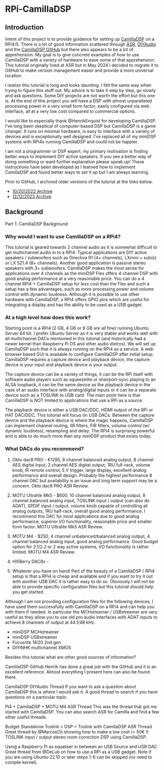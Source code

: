 # RPi-CamillaDSP

## Introduction
Intent of this project is to provide guidance for setting up [CamillaDSP](https://github.com/HEnquist/camilladsp) on a RPi4/5. There is a lot of good information scattered through [ASR](https://www.audiosciencereview.com/forum/index.php?threads/rpi4-camilladsp-tutorial.29656/), [DIYAudio](https://www.diyaudio.com/community/threads/camilladsp-cross-platform-iir-and-fir-engine-for-crossovers-room-correction-etc.349818/) and the [CamillaDSP GitHub](https://github.com/HEnquist/camilladsp) but there also appears to be a lot of apprehension. My goal is to give concrete examples of how to use CamillaDSP with a variety of hardware to ease some of that apprehension. This tutorial originally lived at ASR but in May 2024 I decided to migrate it to GitHub to make version management easier and provide a more universal location.

I realize this tutorial is long and looks daunting. I felt the same way when trying to figure this stuff out. My advice is to take it step by step, go slowly and ask questions. Some DIY projects are not worth the effort but this one is. At the end of this project you will have a DSP with almost unparalleled processing power in a very small form factor, easily configured via web interface, all at a very low cost compared to commercial options.

I would like to especially thank @HenrikEnquist for developing CamillaDSP. I’ve long been skeptical of computer-based DSP but CamillaDSP is a game changer. It runs on minimal hardware, is easy to interface with a variety of devices and is exceptionally well designed. I’ve replaced all of my miniDSP systems with RPi4s running CamillaDSP and could not be happier.

I am not a programmer or DSP expert, my primary motivation is finding better ways to implement DIY active speakers. If you see a better way of doing something or want further explanation please speak up! These instructions have been developed as I learned how to implement CamillaDSP and found better ways to set it up but I am always learning.

Prior to GitHub, I archived older versions of the tutorial at the links below.

- [10/20/2022 Archive](https://drive.google.com/file/d/1y-vULEbXNjza7W4X1vQyIIH1r1GOCVpN/view?usp=sharing)
- [12/12/2023 Archive](https://drive.google.com/file/d/1MbB300dAJUEtBld14Qd4loA6hD94v67B/view?usp=share_link)

## Background

Part 1: CamillaDSP Background

### Why would I want to use CamillaDSP on a RPi4?

This tutorial is geared towards 2 channel audio as it is somewhat difficult to get multichannel audio in to a RPi4. Typical applications are DIY active speakers / subwoofers such as Directiva R1 (4+ channels), LXmini + sub(s) or LX 521.4 (8+ channels). Another good application is passive stereo speakers with 3+ subwoofers. CamillaDSP makes the most sense for applications over 4 channels as the miniDSP Flex offers 4 channel DSP with good analog performance at a very reasonable price. You can do a 4 channel RPi4 + CamillaDSP setup for less cost than the Flex and such a setup has a few advantages, such as more processing power and volume control with dynamic loudness. Although it is possible to use other hardware with CamillaDSP, a RPi4 offers GPIO pins which are useful for integrating a display and has the ability to be used as a USB gadget.

### At a high level how does this work?

Starting point is a RPi4 (2 GB, 4 GB or 8 GB are all fine) running Ubuntu Server 64 bit. I prefer Ubuntu Server as it is very stable and works well with all multichannel DACs mentioned in this tutorial (and historically had a newer kernel than Raspberry Pi OS and other audio distros). We will set up CamillaDSP such that it is always running on the RPi4 as a service. A web browser based GUI is available to configure CamillaDSP after initial setup. CamillaDSP requires a capture device and playback device, the capture device is your input and playback device is your output.

The capture device can be a variety of things, it can be the RPi itself with software audio players such as squeezelite or shairport-sync playing to an ALSA loopback, it can be the same device as the playback device in the case of an audio interface with analog/digital inputs or it can be a separate device such as a TOSLINK to USB card. The main point here is that CamillaDSP is NOT limited to applications that use a RPi as a source.

The playback device is either a USB DAC/DDC, HDMI output of the RPi or HAT DAC/DDC. This tutorial will focus on USB DACs. Between the capture device and the playback device is where the magic happens, CamillaDSP can implement channel routing, IIR filters, FIR filters, volume control (w/ dynamic loudness), resampling and delay. The RPi4 is surprising powerful and is able to do much more than any miniDSP product that exists today.

### What DACs do you recommend?

1) Okto dac8 PRO - €1295, 8 channel balanced analog output, 8 channel AES digital input, 2 channel AES digital output, 1RU full-rack, volume knob, IR remote control, 5 V trigger, large display, excellent analog performance and overall design. Probably the highest performance 8 channel DAC but availability is an issue and long term support may be a concern. Okto dac8 PRO ASR Review.

2) MOTU Ultralite Mk5 - $600, 10 channel balanced analog output, 8 channel balanced analog input, TOSLINK input / output (can also do ADAT), SPDIF input / output, volume knob capable of controlling all analog outputs, 1RU half-rack, overall good analog performance. I recommend this DAC for most applications due to good analog performance, superior I/O functionality, reasonable price and smaller form factor. MOTU Ultralite Mk5 ASR Review.

3) MOTU M4 - $250, 4 channel unbalanced/balanced analog output, 4 channel balanced analog input, good analog performance. Good budget option for 2.1/2.2 or 2 way active systems, I/O functionality is rather limited. MOTU M4 ASR Review.

5) HifiBerry DAC8x - 

4) Whatever you have on hand! Part of the beauty of a CamillaDSP / RPi4 setup is that a RPi4 is cheap and available and if you want to try it out with another USB DAC it is rather easy to do so. Obviously I will not be able to provide specific configuration files but this tutorial should help you get started.

Although I am not providing configuration files for the following devices, I have used them successfully with CamillaDSP on a RPi4 and can help you with them if needed. In particular the MCHstreamer / USBstreamer are very useful as they allow you to use old pro audio interfaces with ADAT inputs to achieve 8 channels of output at 44.1/48 kHz.

- miniDSP MCHstreamer
- miniDSP USBstreamer
- Focusrite 18i20 2nd gen
- DIYINHK multichannel XMOS

Besides this tutorial what are other good sources of information?

CamillaDSP GitHub
Henrik has done a great job with the GitHub and it is an excellent reference. Almost everything I present here can also be found there.

CamillaDSP DIYAudio Thread
If you want to ask a question about CamillaDSP this is where I would ask it. A good thread to search if you have questions on a particular topic.

Pi4 + CamillaDSP + MOTU M4 ASR Thread
This was the thread that got me started with CamillaDSP. You can also search ASR for Camilla and find a few other useful threads.

Budget Standalone Toslink > DSP > Toslink with CamillaDSP ASR Thread
Great thread by @MarcosCh showing how to make a low cost (< 50€ !) TOSLINK input / output stereo room correction DSP using CamillaDSP.

Using a Raspberry Pi as equaliser in between an USB Source and USB DAC
Great thread from @DeLub on how to use a RPi as a USB gadget. Note if you are using Ubuntu 22.10 or later steps 1-6 can be skipped (no need to compile kernel).

